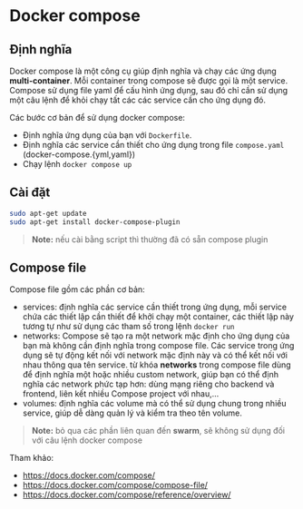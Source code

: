 # Docker compose

## Định nghĩa
Docker compose là một công cụ giúp định nghĩa và chạy các ứng dụng **multi-container**. Mỗi container trong compose sẽ được gọi là một service.
Compose sử dụng file yaml để cấu hình ứng dụng, sau đó chỉ cần sử dụng một câu lệnh để khỏi chạy tất các các service cần cho ứng dụng đó.

Các bước cơ bản để sử dụng docker compose:

- Định nghĩa ứng dụng của bạn với `Dockerfile`.
- Định nghĩa các service cần thiết cho ứng dụng trong file `compose.yaml` (docker-compose.{yml,yaml})
- Chạy lệnh `docker compose up`

## Cài đặt

```bash
sudo apt-get update
sudo apt-get install docker-compose-plugin
```

> **Note:** nếu cài bằng script thì thường đã có sẵn compose plugin

## Compose file

Compose file gồm các phần cơ bản:

- services: định nghĩa các service cần thiết trong ứng dụng, mỗi service chứa các thiết lập cần thiết để khởi chạy một container, các thiết lập này tương tự như sử dụng các tham số trong lệnh `docker run`
- networks: Compose sẽ tạo ra một network mặc định cho ứng dụng của bạn mà không cần định nghĩa trong compose file. Các service trong ứng dụng sẽ tự động kết nối với network mặc định này và có thể kết nối với nhau thông qua tên service. từ khóa **networks** trong compose file dùng để định nghĩa một hoặc nhiều custom network, giúp bạn có thể định nghĩa các network phức tạp hơn: dùng mạng riêng cho backend và frontend, liên kết nhiều Compose project với nhau,...
- volumes: định nghĩa các volume mà có thể sử dụng chung trong nhiều service, giúp dễ dàng quản lý và kiểm tra theo tên volume.

> **Note:** bỏ qua các phần liên quan đến **swarm**, sẽ không sử dụng đối với câu lệnh docker compose

Tham khảo:
- <https://docs.docker.com/compose/>
- <https://docs.docker.com/compose/compose-file/>
- <https://docs.docker.com/compose/reference/overview/>
